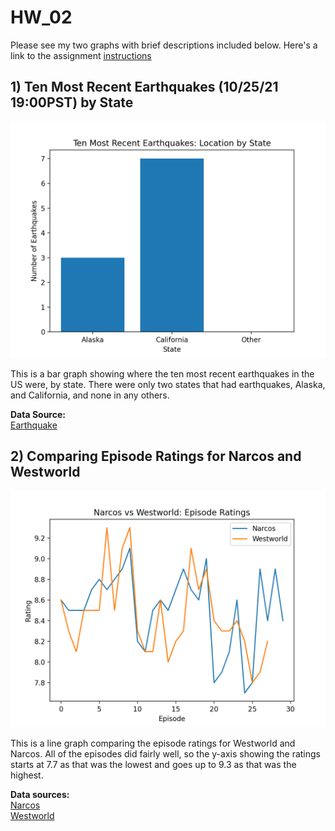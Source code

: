 # HW_02

Please see my two graphs with brief descriptions included below.
Here's a link to the assignment [instructions](https://github.com/mikeizbicki/cmc-csci040)

## 1) Ten Most Recent Earthquakes (10/25/21 19:00PST) by State 
![Ten Most Recent Earthquakes](https://github.com/laurenleadbetter/HW_02/blob/main/Ten%20most%20recent%20earthquakes.png)

This is a bar graph showing where the ten most recent earthquakes in the US were, by state. There were only two states that had earthquakes, Alaska, and California, and none in any others. 

**Data Source:**
<br>
[Earthquake](https://earthquake.usgs.gov/earthquakes/feed/v1.0/summary/all_hour.geojson)

## 2) Comparing Episode Ratings for Narcos and Westworld 
![Narcos vs Westworld ratings](https://github.com/laurenleadbetter/HW_02/blob/main/Narcos%20V%20westworld%20ratings.png)

This is a line graph comparing the episode ratings for Westworld and Narcos. All of the episodes did fairly well, so the y-axis showing the ratings starts at 7.7 as that was the lowest and goes up to 9.3 as that was the highest.

**Data sources:**
<br>
[Narcos](http://api.tvmaze.com/singlesearch/shows?q=narcos&embed=episodes)
</br>
[Westworld](http://api.tvmaze.com/singlesearch/shows?q=westworld&embed=episodes)
